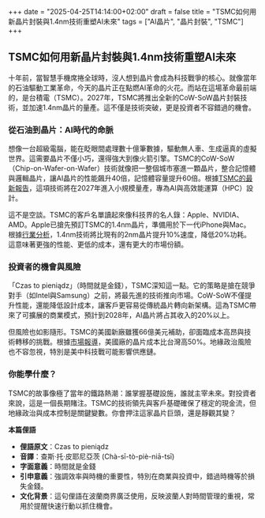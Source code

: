 +++
date = "2025-04-25T14:14:00+02:00"
draft = false
title = "TSMC如何用新晶片封裝與1.4nm技術重塑AI未來"
tags = ["AI晶片", "晶片封裝", "TSMC"]
+++

## TSMC如何用新晶片封裝與1.4nm技術重塑AI未來


十年前，當智慧手機席捲全球時，沒人想到晶片會成為科技戰爭的核心。就像當年的石油驅動工業革命，今天的晶片正在點燃AI革命的火花。而站在這場革命最前端的，是台積電（TSMC）。2027年，TSMC將推出全新的CoW-SoW晶片封裝技術，並加速1.4nm晶片的量產。這不僅是技術突破，更是投資者不容錯過的機會。

### 從石油到晶片：AI時代的命脈

想像一台超級電腦，能在眨眼間處理數十億筆數據，驅動無人車、生成逼真的虛擬世界。這需要晶片不僅小巧，還得強大到像火箭引擎。TSMC的CoW-SoW（Chip-on-Wafer-on-Wafer）技術就像把一整個城市塞進一顆晶片，整合記憶體與邏輯晶片，讓AI晶片的性能飆升40倍，記憶體容量提升60倍。根據[TSMC的最新報告](https://www.purepc.pl/tsmc-zapowiada-sow-x-czyli-nowa-ere-pakowania-chipow-dla-ai-i-hpc-masowa-produkcja-ruszy-juz-w-2027-roku)，這項技術將在2027年進入小規模量產，專為AI與高效能運算（HPC）設計。

這不是空談。TSMC的客戶名單讀起來像科技界的名人錄：Apple、NVIDIA、AMD。Apple已搶先預訂TSMC的1.4nm晶片，準備用於下一代iPhone與Mac。根據[行業分析](https://ithardware.pl/aktualnosci/tsmc_produkcja_chipow_1_4_nm_apple-41087.html)，1.4nm技術將比現有的2nm晶片提升10%速度，降低20%功耗。這意味著更強的性能、更低的成本，還有更大的市場份額。

### 投資者的機會與風險

「Czas to pieniądz」（時間就是金錢），TSMC深知這一點。它的策略是搶在競爭對手（如Intel與Samsung）之前，將最先進的技術推向市場。CoW-SoW不僅提升性能，還能降低設計成本，讓客戶更容易從傳統晶片轉向新架構。這為TSMC帶來了可擴展的商業模式，預計到2028年，AI晶片將占其收入的20%以上。

但風險也如影隨形。TSMC的美國新廠雖獲66億美元補助，卻面臨成本高昂與技術轉移的挑戰。根據[市場報導](https://pl.investing.com/news/stock-market-news/tsmc-prezentuje-szybsza-technologie-chipow-dla-zastosowan-ai-93CH-914439)，美國廠的晶片成本比台灣高50%。地緣政治風險也不容忽視，特別是美中科技戰可能影響供應鏈。

### 你能學什麼？

TSMC的故事像極了當年的鐵路熱潮：誰掌握基礎設施，誰就主宰未來。對投資者來說，這是一個長期賭注。TSMC的技術領先與客戶基礎確保了穩定的現金流，但地緣政治與成本控制是關鍵變數。你會押注這家晶片巨頭，還是靜觀其變？

**本篇俚語**

- **俚語原文**：Czas to pieniądz
- **音譯**：查斯·托·皮耶尼亞茨 (Chà-sī-tò-piè-niā-tsī)
- **字面意義**：時間就是金錢
- **引申意義**：強調效率與時機的重要性，特別在商業與投資中，錯過時機等於損失金錢。
- **文化背景**：這句俚語在波蘭商界廣泛使用，反映波蘭人對時間管理的重視，常用於提醒快速行動以抓住機會。
